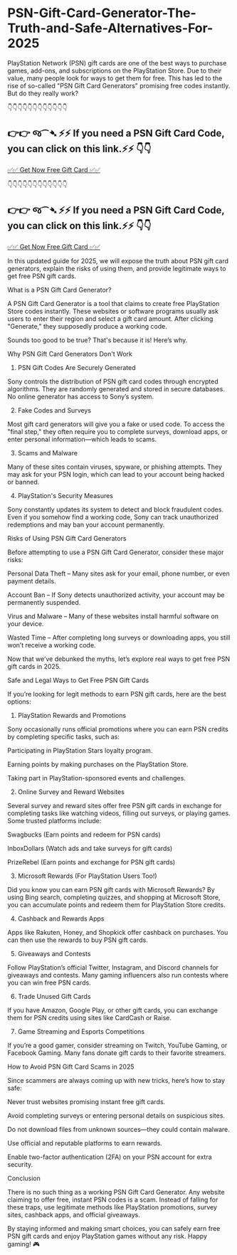 # PSN-Gift-Card-Generator-The-Truth-and-Safe-Alternatives-For-2025
PlayStation Network (PSN) gift cards are one of the best ways to purchase games, add-ons, and subscriptions on the PlayStation Store. Due to their value, many people look for ways to get them for free. This has led to the rise of so-called "PSN Gift Card Generators" promising free codes instantly. But do they really work?


👇👇👇👇👇👇👇👇👇👇👇👇

   👉👉 જ⁀➴ ⚡⚡ If you need a PSN Gift Card Code, you can click on this link.⚡⚡ 👇👇 
------------------------------------------------------------------------------------------------
[✅✅ Get Now Free Gift Card ✅✅](https://lucky.topgiftcardusa.com/p18/ad17.html)



👇👇👇👇👇👇👇👇👇👇👇👇

   👉👉 જ⁀➴ ⚡⚡ If you need a PSN Gift Card Code, you can click on this link.⚡⚡ 👇👇
------------------------------------------------------------------------------------------------
[✅✅ Get Now Free Gift Card ✅✅](https://lucky.topgiftcardusa.com/p18/ad17.html)



In this updated guide for 2025, we will expose the truth about PSN gift card generators, explain the risks of using them, and provide legitimate ways to get free PSN gift cards.

What is a PSN Gift Card Generator?

A PSN Gift Card Generator is a tool that claims to create free PlayStation Store codes instantly. These websites or software programs usually ask users to enter their region and select a gift card amount. After clicking "Generate," they supposedly produce a working code.

Sounds too good to be true? That's because it is! Here’s why.

Why PSN Gift Card Generators Don't Work

1. PSN Gift Codes Are Securely Generated

Sony controls the distribution of PSN gift card codes through encrypted algorithms. They are randomly generated and stored in secure databases. No online generator has access to Sony’s system.

2. Fake Codes and Surveys

Most gift card generators will give you a fake or used code. To access the "final step," they often require you to complete surveys, download apps, or enter personal information—which leads to scams.

3. Scams and Malware

Many of these sites contain viruses, spyware, or phishing attempts. They may ask for your PSN login, which can lead to your account being hacked or banned.

4. PlayStation's Security Measures

Sony constantly updates its system to detect and block fraudulent codes. Even if you somehow find a working code, Sony can track unauthorized redemptions and may ban your account permanently.

Risks of Using PSN Gift Card Generators

Before attempting to use a PSN Gift Card Generator, consider these major risks:

Personal Data Theft – Many sites ask for your email, phone number, or even payment details.

Account Ban – If Sony detects unauthorized activity, your account may be permanently suspended.

Virus and Malware – Many of these websites install harmful software on your device.

Wasted Time – After completing long surveys or downloading apps, you still won’t receive a working code.

Now that we’ve debunked the myths, let’s explore real ways to get free PSN gift cards in 2025.

Safe and Legal Ways to Get Free PSN Gift Cards

If you’re looking for legit methods to earn PSN gift cards, here are the best options:

1. PlayStation Rewards and Promotions

Sony occasionally runs official promotions where you can earn PSN credits by completing specific tasks, such as:

Participating in PlayStation Stars loyalty program.

Earning points by making purchases on the PlayStation Store.

Taking part in PlayStation-sponsored events and challenges.

2. Online Survey and Reward Websites

Several survey and reward sites offer free PSN gift cards in exchange for completing tasks like watching videos, filling out surveys, or playing games. Some trusted platforms include:

Swagbucks (Earn points and redeem for PSN cards)

InboxDollars (Watch ads and take surveys for gift cards)

PrizeRebel (Earn points and exchange for PSN gift cards)

3. Microsoft Rewards (For PlayStation Users Too!)

Did you know you can earn PSN gift cards with Microsoft Rewards? By using Bing search, completing quizzes, and shopping at Microsoft Store, you can accumulate points and redeem them for PlayStation Store credits.

4. Cashback and Rewards Apps

Apps like Rakuten, Honey, and Shopkick offer cashback on purchases. You can then use the rewards to buy PSN gift cards.

5. Giveaways and Contests

Follow PlayStation’s official Twitter, Instagram, and Discord channels for giveaways and contests. Many gaming influencers also run contests where you can win free PSN cards.

6. Trade Unused Gift Cards

If you have Amazon, Google Play, or other gift cards, you can exchange them for PSN credits using sites like CardCash or Raise.

7. Game Streaming and Esports Competitions

If you’re a good gamer, consider streaming on Twitch, YouTube Gaming, or Facebook Gaming. Many fans donate gift cards to their favorite streamers.

How to Avoid PSN Gift Card Scams in 2025

Since scammers are always coming up with new tricks, here’s how to stay safe:

Never trust websites promising instant free gift cards.

Avoid completing surveys or entering personal details on suspicious sites.

Do not download files from unknown sources—they could contain malware.

Use official and reputable platforms to earn rewards.

Enable two-factor authentication (2FA) on your PSN account for extra security.

Conclusion

There is no such thing as a working PSN Gift Card Generator. Any website claiming to offer free, instant PSN codes is a scam. Instead of falling for these traps, use legitimate methods like PlayStation promotions, survey sites, cashback apps, and official giveaways.

By staying informed and making smart choices, you can safely earn free PSN gift cards and enjoy PlayStation games without any risk. Happy gaming! 🎮
